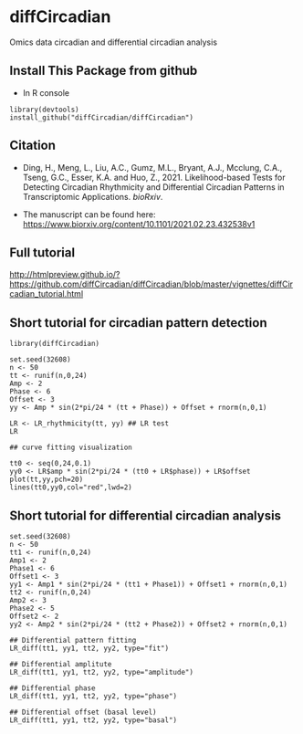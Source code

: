 # diffCircadian
Omics data circadian and differential circadian analysis

## Install This Package from github
* In R console

```{R}
library(devtools)
install_github("diffCircadian/diffCircadian") 
```

## Citation

* Ding, H., Meng, L., Liu, A.C., Gumz, M.L., Bryant, A.J., Mcclung, C.A., Tseng, G.C., Esser, K.A. and Huo, Z., 2021. Likelihood-based Tests for Detecting Circadian Rhythmicity and Differential Circadian Patterns in Transcriptomic Applications. $\textit{bioRxiv}$.

* The manuscript can be found here: https://www.biorxiv.org/content/10.1101/2021.02.23.432538v1


## Full tutorial

http://htmlpreview.github.io/?https://github.com/diffCircadian/diffCircadian/blob/master/vignettes/diffCircadian_tutorial.html
## Short tutorial for circadian pattern detection

```{R}
library(diffCircadian)

set.seed(32608)
n <- 50
tt <- runif(n,0,24) 
Amp <- 2
Phase <- 6
Offset <- 3
yy <- Amp * sin(2*pi/24 * (tt + Phase)) + Offset + rnorm(n,0,1)

LR <- LR_rhythmicity(tt, yy) ## LR test
LR

## curve fitting visualization

tt0 <- seq(0,24,0.1) 
yy0 <- LR$amp * sin(2*pi/24 * (tt0 + LR$phase)) + LR$offset
plot(tt,yy,pch=20)
lines(tt0,yy0,col="red",lwd=2)

```

## Short tutorial for differential circadian analysis

```{R}
set.seed(32608)
n <- 50
tt1 <- runif(n,0,24) 
Amp1 <- 2
Phase1 <- 6
Offset1 <- 3
yy1 <- Amp1 * sin(2*pi/24 * (tt1 + Phase1)) + Offset1 + rnorm(n,0,1)
tt2 <- runif(n,0,24) 
Amp2 <- 3
Phase2 <- 5
Offset2 <- 2
yy2 <- Amp2 * sin(2*pi/24 * (tt2 + Phase2)) + Offset2 + rnorm(n,0,1)
```


```{R}
## Differential pattern fitting
LR_diff(tt1, yy1, tt2, yy2, type="fit")

## Differential amplitute
LR_diff(tt1, yy1, tt2, yy2, type="amplitude")

## Differential phase 
LR_diff(tt1, yy1, tt2, yy2, type="phase")

## Differential offset (basal level)
LR_diff(tt1, yy1, tt2, yy2, type="basal")
```


